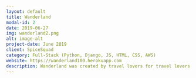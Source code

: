 ```yaml
---
layout: default
title: Wanderland
modal-id: 2
date: 2019-06-27
img: wanderland2.png
alt: image-alt
project-date: June 2019
client: SpiceSquad
category: Full-Stack (Python, Django, JS, HTML, CSS, AWS)
website: https://wanderland100.herokuapp.com
description: Wanderland was created by travel lovers for travel lovers. According to a study by Applied Research in Quality of Life, the best part of a vacation isn't the actual vacation, but the planning of it. With Wanderland, you can experience endless happiness because you can use it as a goal visualizer as well as a tool to keep you on track.
---
```

